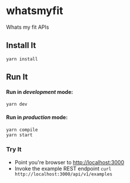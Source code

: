 # whatsmyfit

Whats my fit APIs

## Install It
```
yarn install
```

## Run It
#### Run in *development* mode:

```
yarn dev
```

#### Run in *production* mode:

```
yarn compile
yarn start
```

### Try It
* Point you're browser to [http://localhost:3000](http://localhost:3000)
* Invoke the example REST endpoint `curl http://localhost:3000/api/v1/examples`
   
